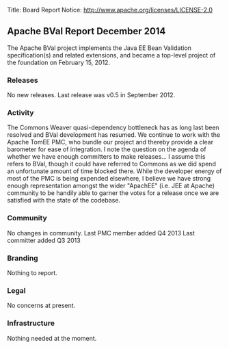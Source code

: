 Title: Board Report
Notice: http://www.apache.org/licenses/LICENSE-2.0

## Apache BVal Report December 2014 ##

The Apache BVal project implements the Java EE Bean Validation specification(s)
and related extensions, and became a top-level project of the foundation on
February 15, 2012.

### Releases ###
No new releases. Last release was v0.5 in September 2012.

### Activity ###
The Commons Weaver quasi-dependency bottleneck has as long last been resolved
and BVal development has resumed. We continue to work with the Apache TomEE PMC,
who bundle our project and thereby provide a clear barometer for ease of
integration. I note the question on the agenda of whether we have enough
committers to make releases... I assume this refers to BVal, though it could
have referred to Commons as we did spend an unfortunate amount of time blocked
there. While the developer energy of most of the PMC is being expended 
elsewhere, I believe we have strong enough representation amongst the wider 
"ApachEE" (i.e. JEE at Apache) community to be handily able to garner the votes
for a release once we are satisfied with the state of the codebase.

### Community  ###
No changes in community.
Last PMC member added Q4 2013
Last committer added Q3 2013

### Branding ###
Nothing to report.

### Legal ###
No concerns at present.

### Infrastructure ###
Nothing needed at the moment.
